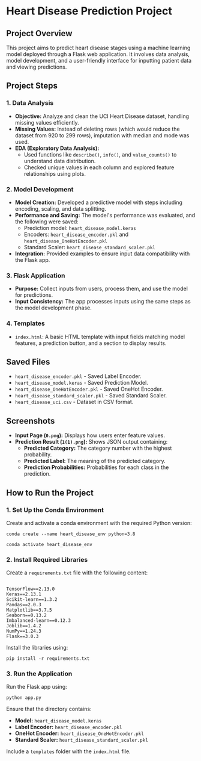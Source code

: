 <h1>Heart Disease Prediction Project</h1>

<h2>Project Overview</h2>
<p>This project aims to predict heart disease stages using a machine learning model deployed through a Flask web application. It involves data analysis, model development, and a user-friendly interface for inputting patient data and viewing predictions.</p>

<h2>Project Steps</h2>

<h3>1. Data Analysis</h3>
<ul>
  <li><strong>Objective:</strong> Analyze and clean the UCI Heart Disease dataset, handling missing values efficiently.</li>
  <li><strong>Missing Values:</strong> Instead of deleting rows (which would reduce the dataset from 920 to 299 rows), imputation with median and mode was used.</li>
  <li><strong>EDA (Exploratory Data Analysis):</strong>
    <ul>
      <li>Used functions like <code>describe()</code>, <code>info()</code>, and <code>value_counts()</code> to understand data distribution.</li>
      <li>Checked unique values in each column and explored feature relationships using plots.</li>
    </ul>
  </li>
</ul>

<h3>2. Model Development</h3>
<ul>
  <li><strong>Model Creation:</strong> Developed a predictive model with steps including encoding, scaling, and data splitting.</li>
  <li><strong>Performance and Saving:</strong> The model's performance was evaluated, and the following were saved:
    <ul>
      <li>Prediction model: <code>heart_disease_model.keras</code></li>
      <li>Encoders: <code>heart_disease_encoder.pkl</code> and <code>heart_disease_OneHotEncoder.pkl</code></li>
      <li>Standard Scaler: <code>heart_disease_standard_scaler.pkl</code></li>
    </ul>
  </li>
  <li><strong>Integration:</strong> Provided examples to ensure input data compatibility with the Flask app.</li>
</ul>

<h3>3. Flask Application</h3>
<ul>
  <li><strong>Purpose:</strong> Collect inputs from users, process them, and use the model for predictions.</li>
  <li><strong>Input Consistency:</strong> The app processes inputs using the same steps as the model development phase.</li>
</ul>

<h3>4. Templates</h3>
<ul>
  <li><code>index.html</code>: A basic HTML template with input fields matching model features, a prediction button, and a section to display results.</li>
</ul>

<h2>Saved Files</h2>
<ul>
  <li><code>heart_disease_encoder.pkl</code> - Saved Label Encoder.</li>
  <li><code>heart_disease_model.keras</code> - Saved Prediction Model.</li>
  <li><code>heart_disease_OneHotEncoder.pkl</code> - Saved OneHot Encoder.</li>
  <li><code>heart_disease_standard_scaler.pkl</code> - Saved Standard Scaler.</li>
  <li><code>heart_disease_uci.csv</code> - Dataset in CSV format.</li>
</ul>

<h2>Screenshots</h2>
<ul>
  <li><strong>Input Page (<code>0.png</code>):</strong> Displays how users enter feature values.</li>
  <li><strong>Prediction Result (<code>1(1).png</code>):</strong> Shows JSON output containing:
    <ul>
      <li><strong>Predicted Category:</strong> The category number with the highest probability.</li>
      <li><strong>Predicted Label:</strong> The meaning of the predicted category.</li>
      <li><strong>Prediction Probabilities:</strong> Probabilities for each class in the prediction.</li>
    </ul>
  </li>
</ul>

<h2>How to Run the Project</h2>

<h3>1. Set Up the Conda Environment</h3>
<p>Create and activate a conda environment with the required Python version:</p>
<pre><code>conda create --name heart_disease_env python=3.8</code></pre>
<pre><code>conda activate heart_disease_env</code></pre>

<h3>2. Install Required Libraries</h3>
<p>Create a <code>requirements.txt</code> file with the following content:</p>
<pre><code>
TensorFlow==2.13.0
Keras==2.13.1
Scikit-learn==1.3.2
Pandas==2.0.3
Matplotlib==3.7.5
Seaborn==0.13.2
Imbalanced-learn==0.12.3
Joblib==1.4.2
NumPy==1.24.3
Flask==3.0.3
</code></pre>
<p>Install the libraries using:</p>
<pre><code>pip install -r requirements.txt</code></pre>

<h3>3. Run the Application</h3>
<p>Run the Flask app using:</p>
<pre><code>python app.py</code></pre>
<p>Ensure that the directory contains:</p>
<ul>
  <li><strong>Model:</strong> <code>heart_disease_model.keras</code></li>
  <li><strong>Label Encoder:</strong> <code>heart_disease_encoder.pkl</code></li>
  <li><strong>OneHot Encoder:</strong> <code>heart_disease_OneHotEncoder.pkl</code></li>
  <li><strong>Standard Scaler:</strong> <code>heart_disease_standard_scaler.pkl</code></li>
</ul>
<p>Include a <code>templates</code> folder with the <code>index.html</code> file.</p>
